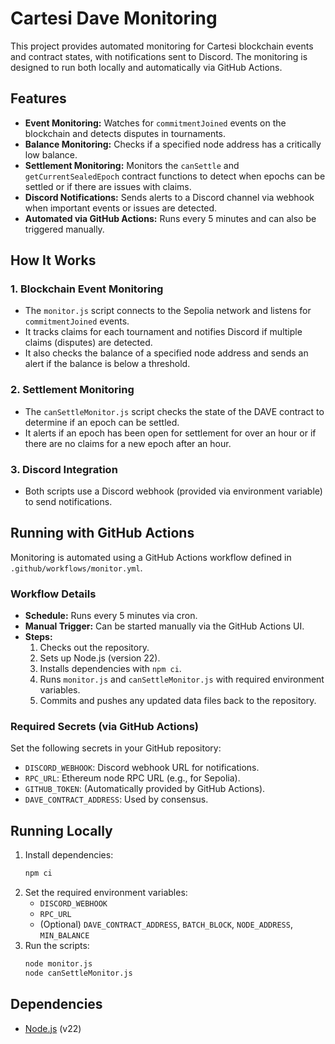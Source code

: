 # Cartesi Dave Monitoring

This project provides automated monitoring for Cartesi blockchain events and contract states, with notifications sent to Discord. The monitoring is designed to run both locally and automatically via GitHub Actions.

## Features

- **Event Monitoring:** Watches for `commitmentJoined` events on the blockchain and detects disputes in tournaments.
- **Balance Monitoring:** Checks if a specified node address has a critically low balance.
- **Settlement Monitoring:** Monitors the `canSettle` and `getCurrentSealedEpoch` contract functions to detect when epochs can be settled or if there are issues with claims.
- **Discord Notifications:** Sends alerts to a Discord channel via webhook when important events or issues are detected.
- **Automated via GitHub Actions:** Runs every 5 minutes and can also be triggered manually.

## How It Works

### 1. Blockchain Event Monitoring

- The `monitor.js` script connects to the Sepolia network and listens for `commitmentJoined` events.
- It tracks claims for each tournament and notifies Discord if multiple claims (disputes) are detected.
- It also checks the balance of a specified node address and sends an alert if the balance is below a threshold.

### 2. Settlement Monitoring

- The `canSettleMonitor.js` script checks the state of the DAVE contract to determine if an epoch can be settled.
- It alerts if an epoch has been open for settlement for over an hour or if there are no claims for a new epoch after an hour.

### 3. Discord Integration

- Both scripts use a Discord webhook (provided via environment variable) to send notifications.

## Running with GitHub Actions

Monitoring is automated using a GitHub Actions workflow defined in `.github/workflows/monitor.yml`.

### Workflow Details

- **Schedule:** Runs every 5 minutes via cron.
- **Manual Trigger:** Can be started manually via the GitHub Actions UI.
- **Steps:**
  1. Checks out the repository.
  2. Sets up Node.js (version 22).
  3. Installs dependencies with `npm ci`.
  4. Runs `monitor.js` and `canSettleMonitor.js` with required environment variables.
  5. Commits and pushes any updated data files back to the repository.

### Required Secrets (via GitHub Actions)

Set the following secrets in your GitHub repository:

- `DISCORD_WEBHOOK`: Discord webhook URL for notifications.
- `RPC_URL`: Ethereum node RPC URL (e.g., for Sepolia).
- `GITHUB_TOKEN`: (Automatically provided by GitHub Actions).
- `DAVE_CONTRACT_ADDRESS`: Used by consensus.


## Running Locally

1. Install dependencies:
   ```bash
   npm ci
   ```
2. Set the required environment variables:
   - `DISCORD_WEBHOOK`
   - `RPC_URL`
   - (Optional) `DAVE_CONTRACT_ADDRESS`, `BATCH_BLOCK`, `NODE_ADDRESS`, `MIN_BALANCE`
3. Run the scripts:
   ```bash
   node monitor.js
   node canSettleMonitor.js
   ```

## Dependencies

- [Node.js](https://nodejs.org/) (v22)
